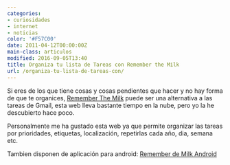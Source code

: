```yaml
---
categories:
- curiosidades
- internet
- noticias
color: '#F57C00'
date: 2011-04-12T00:00:00Z
main-class: articulos
modified: 2016-09-05T13:40
title: Organiza tu lista de Tareas con Remember the Milk
url: /organiza-tu-lista-de-tareas-con/
---
```


Si eres de los que tiene cosas y cosas pendientes que hacer y no hay forma de que te organices, [Remember The Milk][1] puede ser una alternativa a las tareas de Gmail, esta web lleva bastante tiempo en la nube, pero yo la he descubierto hace poco.

<!--ad-->

Personalmente me ha gustado esta web ya que permite organizar las tareas por prioridades, etiquetas, localización, repetirlas cada año, dia, semana etc.

Tambien disponen de aplicación para android: [Remember de Milk Android][2]

<figure>
	<amp-img on="tap:lightbox1" role="button" tabindex="0" layout="responsive"  height="500" width="800" src="https://2.bp.blogspot.com/-8j9hDAVSaE4/TaQV05eYOzI/AAAAAAAAAas/7uOEbPjFXBw/s800/Screenshot-1.png"></amp-img>
</figure>


 [1]: https://www.rememberthemilk.com
 [2]: https://market.android.com/details?id=com.rememberthemilk.MobileRTM&feature;=search_result
